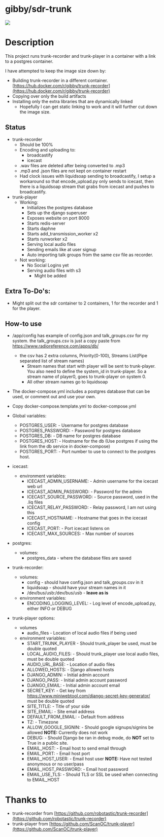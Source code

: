 gibby/sdr-trunk
===================
[![](https://images.microbadger.com/badges/image/gibby/sdr-trunk.svg)](https://microbadger.com/images/gibby/sdr-trunk "Get your own image badge on microbadger.com")

# Description

This project runs trunk-recorder and trunk-player in a container with a link to a postgres container.

I have attempted to keep the image size down by:
* Building trunk-recorder in a different container. [https://hub.docker.com/r/gibby/trunk-recorder](https://hub.docker.com/r/gibby/trunk-recorder)
* Copying over only the build artifacts
* Installing only the extra libraries that are dynamically linked
  * Hopefully I can get static linking to work and it will further cut down the image size.

## Status
* trunk-recorder
  * Should be 100%
  * Encoding and uploading to:
    * broadcastify
    * icecast
  * .wav files are deleted after being converted to .mp3
  * .mp3 and .json files are not kept on container restart
  * Had clock issues with liquidsoap sending to broadcastify, I setup a workaround so that encode_upload.py only sends to icecast, then there is a liquidsoap stream that grabs from icecast and pushes to broadcastify.
* trunk-player
  * Working:
    * Initializes the postgres database
    * Sets up the django superuser
    * Exposes website on port 8000
    * Starts redis-server
    * Starts daphne
    * Starts add_transmission_worker x2
    * Starts runworker x2
    * Serving local audio files
    * Sending emails like at user signup
    * Auto importing talk groups from the same csv file as recorder.
  * Not working:
    * No Social Logins yet
    * Serving audio files with s3
      * Might be added

## Extra To-Do's:
* Might split out the sdr container to 2 containers, 1 for the recorder and 1 for the player.

## How-to use

* /app/config has example of config.json and talk_groups.csv for my system. the talk_groups.csv is just a copy paste from https://www.radioreference.com/apps/db/
  * the csv has 2 extra columns, Priority(0-100), Streams List(Pipe separated list of stream names)
    * Stream names that start with player will be sent to trunk-player. You also need to define the system_id in trunk-player. So a stream name of player0, goes to trunk-player on system 0.
    * All other stream names go to liquidsoap

* The docker-compose.yml includes a postgres database that can be used, or comment out and use your own.

* Copy docker-compose.template.yml to docker-compose.yml

* Global variables:
  * POSTGRES_USER: - Username for postgres database
  * POSTGRES_PASSWORD: - Password for postgres database
  * POSTGRES_DB: - DB name for postgres database
  * POSTGRES_HOST: - Hostname for the db (Use postgres if using the link from the db service in docker-compose)
  * POSTGRES_PORT: - Port number to use to connect to the postgres host.

* icecast:
  * environment variables:
    * ICECAST_ADMIN_USERNAME: - Admin username for the icecast web url
    * ICECAST_ADMIN_PASSWORD: - Password for the admin
    * ICECAST_SOURCE_PASSWORD: - Source password, used in the .liq files
    * ICECAST_RELAY_PASSWORD: - Relay password, I am not using this
    * ICECAST_HOSTNAME: - Hostname that goes in the icecast config
    * ICECAST_PORT: - Port icecast listens on
    * ICECAST_MAX_SOURCES: - Max number of sources
  
* postgres:
  * volumes:
    * postgres_data - where the database files are saved

* trunk-recorder:
  * volumes:
    * config - should have config.json and talk_groups.csv in it
    * liquidsoap - should have your stream names in it
    * /dev/bus/usb:/dev/bus/usb - **leave as is**
  * environment variables:
    * ENCODING_LOGGING_LEVEL: - Log level of encode_upload.py, either INFO or DEBUG


* trunk-player options:
  * volumes
    * audio_files - Location of local audio files if being used
  * environment variables:
    * START_TRUNK_PLAYER - Should trunk_player be used, must be double quoted
    * LOCAL_AUDIO_FILES: - Should trunk_player use local audio files, must be double quoted
    * AUDIO_URL_BASE: - Location of audio files
    * ALLOWED_HOSTS: - Django allowed hosts
    * DJANGO_ADMIN: - Initial admin account
    * DJANGO_PASS: - Initial admin account password
    * DJANGO_EMAIL: - Initial admin account email
    * SECRET_KEY: - Get key from https://www.miniwebtool.com/django-secret-key-generator/ must be double quoted
    * SITE_TITLE: - Title of your side
    * SITE_EMAIL: - Site email address
    * DEFAULT_FROM_EMAIL: - Default from address
    * TZ: - Timezone
    * ALLOW_GOOGLE_SIGNIN: - Should google signups/signins be allowed **NOTE:** Currently does not work
    * DEBUG: - Should Django be ran in debug mode, do **NOT** set to True in a public site.
    * EMAIL_HOST: - Email host to send email through
    * EMAIL_PORT: - Email host port
    * EMAIL_HOST_USER: - Email host user **NOTE:** Have not tested anonymous or no user/pass
    * EMAIL_HOST_PASSWORD: - Email host password
    * EMAIL_USE_TLS: - Should TLS or SSL be used when connecting to EMAIL_HOST


# Thanks to
* trunk-recorder from [https://github.com/robotastic/trunk-recorder](https://github.com/robotastic/trunk-recorder)
* trunk-player from [https://github.com/ScanOC/trunk-player](https://github.com/ScanOC/trunk-player)
